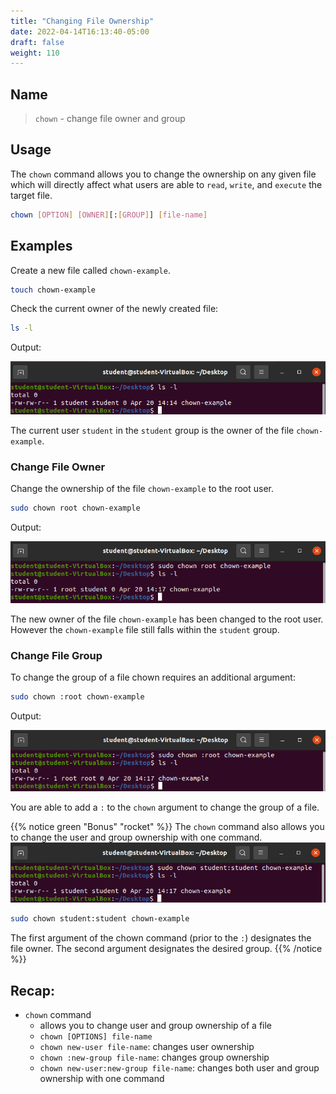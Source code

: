 ```yaml
---
title: "Changing File Ownership"
date: 2022-04-14T16:13:40-05:00
draft: false
weight: 110
---
```


## Name

> `chown` - change file owner and group 

## Usage

The `chown` command allows you to change the ownership on any given file which will directly affect what users are able to `read`, `write`, and `execute` the target file.

```bash
chown [OPTION] [OWNER][:[GROUP]] [file-name]
```

## Examples

Create a new file called `chown-example`.

```bash
touch chown-example
```

Check the current owner of the newly created file:

```bash
ls -l
```

Output:

![touch chown-example && ls -l output](pictures/chown-ownership.png?classes=border)

The current user `student` in the `student` group is the owner of the file `chown-example`.

### Change File Owner

Change the ownership of the file `chown-example` to the root user.

```bash
sudo chown root chown-example
```

Output:

![sudo chown root chown-example output && ls -l](pictures/root-chown.png?classes=border)

The new owner of the file `chown-example` has been changed to the root user. However the `chown-example` file still falls within the `student` group.

### Change File Group

To change the group of a file chown requires an additional argument:

```bash
sudo chown :root chown-example
```

Output:

![sudo chown :root chown-example && ls -l output](pictures/chown-group.png?classes=border)

You are able to add a `:` to the `chown` argument to change the group of a file.

{{% notice green "Bonus" "rocket" %}}
The `chown` command also allows you to change the user and group ownership with one command.
![student-group-chown](pictures/student-group-chown.png?classes=border)
```bash
sudo chown student:student chown-example
```
The first argument of the chown command (prior to the `:`) designates the file owner. The second argument designates the desired group.
{{% /notice %}}

## Recap:
- `chown` command
  - allows you to change user and group ownership of a file
  - `chown [OPTIONS] file-name`
  - `chown new-user file-name`: changes user ownership
  - `chown :new-group file-name`: changes group ownership
  - `chown new-user:new-group file-name`: changes both user and group ownership with one command